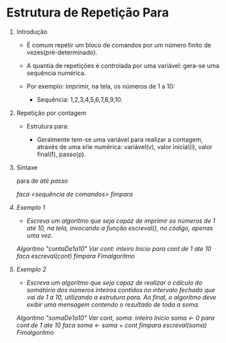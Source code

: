 # Estrutura de Repetição Para

1. Introdução

    - É comum repetir um bloco de comandos por um número finito de vezes(pré-determinado).

    - A quantia de repetições é controlada por uma variável: gera-se uma sequência numérica.

    - Por exemplo: imprimir, na tela, os números de 1 a 10:

        - Sequência: 1,2,3,4,5,6,7,8,9,10.

2. Repetição por contagem

    - Estrutura para:

        - Geralmente tem-se uma variável para realizar a contagem, através de uma sŕie numérica: variável(v), valor inicial(i), valor final(f), passo(p).

3. Sintaxe

    para <v> de <i> até <f> passo <p> faca
        <sequência de comandos>
    fimpara

4. Exemplo 1

    - Escreva um algoritmo que seja capaz de imprimir os números de 1 até 10, na tela, invocando a função escreval(), no código, apenas uma vez.

    Algoritmo "contaDe1a10"
        Var cont: inteiro
    Inicio
        para cont de 1 ate 10 faca
            escreval(cont)
        fimpara
    Fimalgoritmo

5. Exemplo 2

    - Escreva um algoritmo que seja capaz de realizar o cálculo do somatório dos números inteiros contidos no intervalo fechado que vai de 1 a 10, utilizando a estrutura para. Ao final, o algoritmo deve exibir uma mensagem contendo o resultado de toda a soma.

    Algoritmo "somaDe1a10"
        Var cont, soma: inteiro
    Inicio
        soma <- 0
        para cont de 1 ate 10 faca
            soma <- soma + cont
        fimpara
        escreval(soma)
    Fimalgoritmo